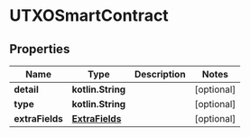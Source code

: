 
# UTXOSmartContract

## Properties
Name | Type | Description | Notes
------------ | ------------- | ------------- | -------------
**detail** | **kotlin.String** |  |  [optional]
**type** | **kotlin.String** |  |  [optional]
**extraFields** | [**ExtraFields**](ExtraFields.md) |  |  [optional]



